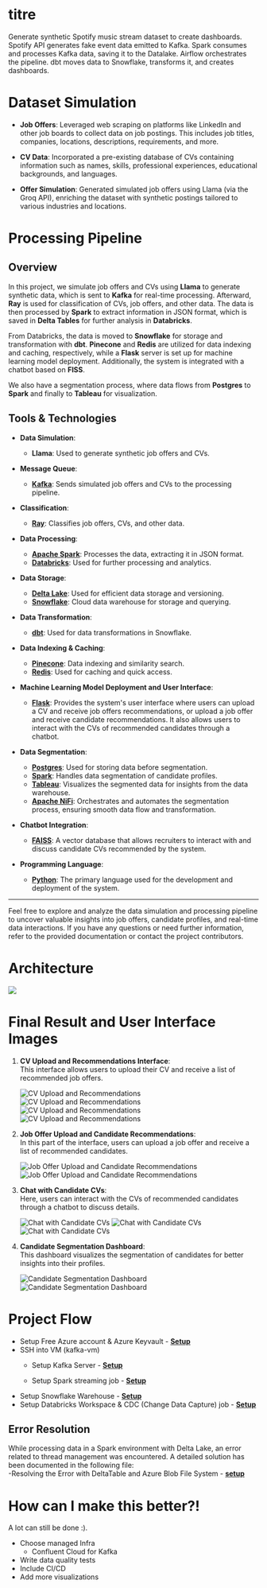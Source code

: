# titre
Generate synthetic Spotify music stream dataset to create dashboards. Spotify API generates fake event data emitted to Kafka. Spark consumes and processes Kafka data, saving it to the Datalake. Airflow orchestrates the pipeline. dbt moves data to Snowflake, transforms it, and creates dashboards.


# Dataset Simulation

- **Job Offers**: Leveraged web scraping on platforms like LinkedIn and other job boards to collect data on job postings. This includes job titles, companies, locations, descriptions, requirements, and more.

- **CV Data**: Incorporated a pre-existing database of CVs containing information such as names, skills, professional experiences, educational backgrounds, and languages.

- **Offer Simulation**: Generated simulated job offers using Llama (via the Groq API), enriching the dataset with synthetic postings tailored to various industries and locations.


#  Processing Pipeline

## Overview
In this project, we simulate job offers and CVs using **Llama** to generate synthetic data, which is sent to **Kafka** for real-time processing. Afterward, **Ray** is used for classification of CVs, job offers, and other data. The data is then processed by **Spark** to extract information in JSON format, which is saved in **Delta Tables** for further analysis in **Databricks**. 

From Databricks, the data is moved to **Snowflake** for storage and transformation with **dbt**. **Pinecone** and **Redis** are utilized for data indexing and caching, respectively, while a **Flask** server is set up for machine learning model deployment. Additionally, the system is integrated with a chatbot based on **FISS**.

We also have a segmentation process, where data flows from **Postgres** to **Spark** and finally to **Tableau** for visualization.

## Tools & Technologies

- **Data Simulation**: 
  - **Llama**: Used to generate synthetic job offers and CVs.
  
- **Message Queue**: 
  - **[Kafka](https://kafka.apache.org/)**: Sends simulated job offers and CVs to the processing pipeline.

- **Classification**: 
  - **[Ray](https://www.ray.io/)**: Classifies job offers, CVs, and other data.

- **Data Processing**: 
  - **[Apache Spark](https://spark.apache.org/)**: Processes the data, extracting it in JSON format.
  - **[Databricks](https://www.databricks.com/)**: Used for further processing and analytics.

- **Data Storage**:
  - **[Delta Lake](https://delta.io/)**: Used for efficient data storage and versioning.
  - **[Snowflake](https://www.snowflake.com/en/)**: Cloud data warehouse for storage and querying.

- **Data Transformation**: 
  - **[dbt](https://www.getdbt.com/)**: Used for data transformations in Snowflake.

- **Data Indexing & Caching**:
  - **[Pinecone](https://www.pinecone.io/)**: Data indexing and similarity search.
  - **[Redis](https://redis.io/)**: Used for caching and quick access.

- **Machine Learning Model Deployment and User Interface**:
  - **[Flask](https://flask.palletsprojects.com/)**: Provides the system's user interface where users can upload a CV and receive job offers recommendations, or upload a job offer and receive candidate recommendations. It also allows users to interact with the CVs of recommended candidates through a chatbot.

- **Data Segmentation**:
  - **[Postgres](https://www.postgresql.org/)**: Used for storing data before segmentation.
  - **[Spark](https://spark.apache.org/)**: Handles data segmentation of candidate profiles.
  - **[Tableau](https://www.tableau.com/)**: Visualizes the segmented data for insights from the data warehouse.
  - **[Apache NiFi](https://nifi.apache.org/)**: Orchestrates and automates the segmentation process, ensuring smooth data flow and transformation.

- **Chatbot Integration**: 
  - **[FAISS](https://github.com/facebookresearch/faiss)**: A vector database that allows recruiters to interact with and discuss candidate CVs recommended by the system.

- **Programming Language**: 
  - **[Python](https://www.python.org/)**: The primary language used for the development and deployment of the system.

---

Feel free to explore and analyze the data simulation and processing pipeline to uncover valuable insights into job offers, candidate profiles, and real-time data interactions. If you have any questions or need further information, refer to the provided documentation or contact the project contributors.

# Architecture
![](./Architecture/Architecture_project.gif)


# Final Result and User Interface Images


1. **CV Upload and Recommendations Interface**:  
   This interface allows users to upload their CV and receive a list of recommended job offers.
   
   ![CV Upload and Recommendations](./images/upload_cv.png)
   ![CV Upload and Recommendations](./images/classification_offr.png)
   ![CV Upload and Recommendations](./images/offre.png)
   ![CV Upload and Recommendations](./images/offre2.png)


2. **Job Offer Upload and Candidate Recommendations**:  
   In this part of the interface, users can upload a job offer and receive a list of recommended candidates.
   
   ![Job Offer Upload and Candidate Recommendations](./images/upload_off.png)
   ![Job Offer Upload and Candidate Recommendations](./images/classification_of_candid.png)

3. **Chat with Candidate CVs**:  
   Here, users can interact with the CVs of recommended candidates through a chatbot to discuss details.
   
   ![Chat with Candidate CVs](./images/chat1.png)
   ![Chat with Candidate CVs](./images/chat2.png)
   ![Chat with Candidate CVs](./images/chat3.png)

4. **Candidate Segmentation Dashboard**:  
   This dashboard visualizes the segmentation of candidates for better insights into their profiles.
   
   ![Candidate Segmentation Dashboard](./images/dash_seg1.png)
   ![Candidate Segmentation Dashboard](./images/dash_seg2.png)

# Project Flow

- Setup Free Azure account & Azure Keyvault - **[Setup](https://github.com/Hamza88-coder/bigData_project/blob/main/setup/azure.md)**
- SSH into VM (kafka-vm)
  - Setup Kafka Server - **[Setup](https://github.com/Hamza88-coder/bigData_project/blob/main/setup/kafka.md)**
  
  - Setup Spark streaming job - **[Setup](https://github.com/Hamza88-coder/bigData_project/blob/main/setup/spark.md)**
- Setup Snowflake Warehouse - **[Setup](https://github.com/Hamza88-coder/bigData_project/blob/main/setup/snowflake.md)**
- Setup Databricks Workspace & CDC (Change Data Capture) job - **[Setup](https://github.com/Hamza88-coder/bigData_project/blob/main/setup/databricks.md)**

## Error Resolution

While processing data in a Spark environment with Delta Lake, an error related to thread management was encountered. A detailed solution has been documented in the following file:  
-Resolving the Error with DeltaTable and Azure Blob File System - **[setup](https://github.com/Hamza88-coder/bigData_project/blob/main/setup/errors.md)**  






# How can I make this better?!
A lot can still be done :).

- Choose managed Infra
  - Confluent Cloud for Kafka
- Write data quality tests
- Include CI/CD
- Add more visualizations


